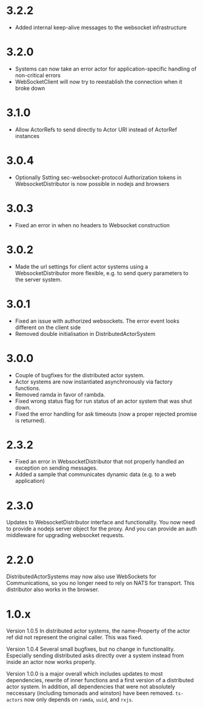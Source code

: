 # 3.2.2

-   Added internal keep-alive messages to the websocket infrastructure

# 3.2.0

-   Systems can now take an error actor for application-specific handling of non-critical errors
-   WebSocketClient will now try to reestablish the connection when it broke down

# 3.1.0

-   Allow ActorRefs to send directly to Actor URI instead of ActorRef instances

# 3.0.4

-   Optionally Sstting sec-websocket-protocol Authorization tokens in WebsocketDistributor is now possible in nodejs and browsers

# 3.0.3

-   Fixed an error in when no headers to Websocket construction

# 3.0.2

-   Made the url settings for client actor systems using a WebsocketDistributor more flexible, e.g. to send query parameters to the server system.

# 3.0.1

-   Fixed an issue with authorized websockets. The error event looks different on the client side
-   Removed double initialisation in DistributedActorSystem

# 3.0.0

-   Couple of bugfixes for the distributed actor system.
-   Actor systems are now instantiated asynchronously via factory functions.
-   Removed ramda in favor of rambda.
-   Fixed wrong status flag for run status of an actor system that was shut down.
-   Fixed the error handling for ask timeouts (now a proper rejected promise is returned).

# 2.3.2

-   Fixed an error in WebsocketDistributor that not properly handled an exception on sending messages.
-   Added a sample that communicates dynamic data (e.g. to a web application)

# 2.3.0

Updates to WebsocketDistributor interface and functionality. You now need to provide a nodejs server object for the proxy. And you can provide an auth middleware for upgrading websocket requests.

# 2.2.0

DistributedActorSystems may now also use WebSockets for Communications, so you no longer need to rely on NATS for transport. This distributor also works in the browser.

# 1.0.x

Version 1.0.5 In distributed actor systems, the name-Property of the actor ref did not represent the original caller. This was fixed.

Version 1.0.4 Several small bugfixes, but no change in functionality. Especially sending distributed asks directly over a system instead from inside an actor now works properly.

Version 1.0.0 is a major overall which includes updates to most dependencies, rewrite of inner functions and a first version of a distributed actor system. In addition, all dependencies that were not
absolutely neccessary (including tsmonads and winston) have been removed. `ts-actors` now only depends on `ramda`, `uuid`, and `rxjs`.
